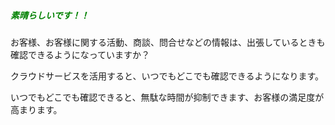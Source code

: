 ##### <span style="color: green;">素晴らしいです！！</span>

お客様、お客様に関する活動、商談、問合せなどの情報は、出張しているときも確認できるようになっていますか？

クラウドサービスを活用すると、いつでもどこでも確認できるようになります。

いつでもどこでも確認できると、無駄な時間が抑制できます、お客様の満足度が高まります。

